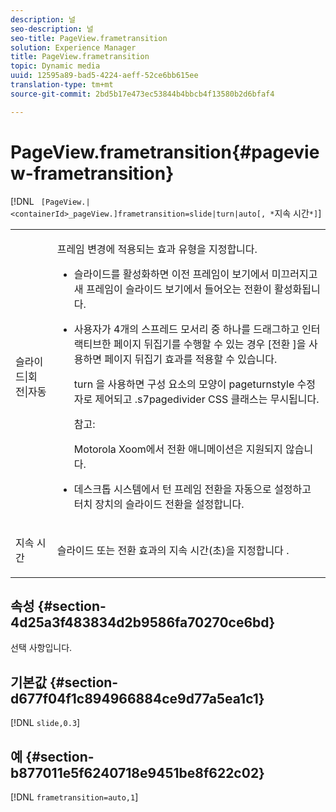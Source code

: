 ```yaml
---
description: 널
seo-description: 널
seo-title: PageView.frametransition
solution: Experience Manager
title: PageView.frametransition
topic: Dynamic media
uuid: 12595a89-bad5-4224-aeff-52ce6bb615ee
translation-type: tm+mt
source-git-commit: 2bd5b17e473ec53844b4bbcb4f13580b2d6bfaf4

---
```



# PageView.frametransition{#pageview-frametransition}

[!DNL ` [PageView.|<containerId>_pageView.]frametransition=slide|turn|auto[, *`지속 시간`*]`]

<table id="table_625D0EEDA21B46FEA3F5CF7DDF769B50"> 
 <tbody> 
  <tr> 
   <td colname="col1"> <p> <span class="codeph"> 슬라이드|회전|자동</span> </p> </td> 
   <td colname="col2"> <p> 프레임 변경에 적용되는 효과 유형을 지정합니다. </p> <p> 
     <ul id="ul_4224B7C2722A4185A8BD48703D019AA1"> 
      <li id="li_8482037F8E1C4F11A84DF51790A073FE"> <p><span class="codeph"> 슬라이드를</span> 활성화하면 이전 프레임이 보기에서 미끄러지고 새 프레임이 슬라이드 보기에서 들어오는 전환이 활성화됩니다. </p> </li> 
      <li id="li_CE9A99564DF348D0A76AB2A5945155A5"> <p><span class="codeph"> 사용자가 4개의 스프레드 모서리 중 하나를 드래그하고 인터랙티브한 페이지 뒤집기를 수행할 수 있는 경우 [전환</span> ]을 사용하면 페이지 뒤집기 효과를 적용할 수 있습니다. </p> <p>turn <span class="codeph"> 을</span> 사용하면 구성 요소의 모양이 <span class="codeph"> pageturnstyle</span> 수정자로 제어되고 <span class="codeph"> .s7pagedivider</span> CSS 클래스는 무시됩니다. </p> <p>참고:  <p><span class="codeph"> Motorola Xoom에서 전환</span> 애니메이션은 지원되지 않습니다. </p> </p> </li> 
      <li id="li_79F85B0429CD4B389399FB3823FE767F"> <p> <span class="codeph"> 데스크톱 시스템에서 턴 프레임 전환을 자동으로</span> 설정하고 터치 장치의 슬라이드 전환을 설정합니다. </p> </li> 
     </ul> </p> </td> 
  </tr> 
  <tr> 
   <td colname="col1"> <p><span class="codeph"><span class="varname"> 지속 시간</span></span> </p> </td> 
   <td colname="col2"> <p>슬라이드 <span class="codeph"> 또는</span> 전환 효과의 지속 시간(초)을 지정합니다 <span class="codeph"></span> . </p> </td> 
  </tr> 
 </tbody> 
</table>

## 속성 {#section-4d25a3f483834d2b9586fa70270ce6bd}

선택 사항입니다.

## 기본값 {#section-d677f04f1c894966884ce9d77a5ea1c1}

[!DNL `slide,0.3`]

## 예 {#section-b877011e5f6240718e9451be8f622c02}

[!DNL `frametransition=auto,1`]

